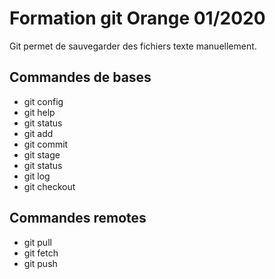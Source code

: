 # Formation git Orange 01/2020

Git permet de sauvegarder des fichiers texte manuellement.

## Commandes de bases

* git config
* git help
* git status
* git add
* git commit
* git stage
* git status
* git log
* git checkout

## Commandes remotes

* git pull
* git fetch
* git push
